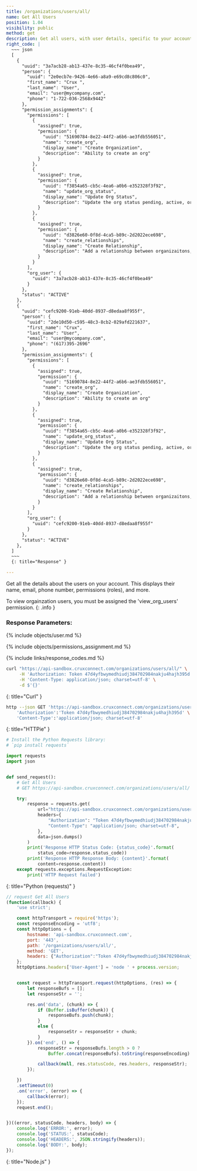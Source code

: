 ```yaml
---
title: /organizations/users/all/
name: Get All Users
position: 1.04
visibility: public
method: get
description: Get all users, with user details, specific to your account
right_code: |
  ~~~ json
  [
    {
      "uuid": "3a7acb28-ab13-437e-8c35-46cf4f0bea49",
      "person": {
        "uuid": "2e0ecb7e-9426-4e66-a8a9-e69cd8c806c0",
        "first_name": "Crux ",
        "last_name": "User",
        "email": "user@mycompany.com",
        "phone": "1-722-036-2568x9442"
      },
      "permission_assignments": {
        "permissions": [
          {
            "assigned": true,
            "permission": {
              "uuid": "51690784-8e22-44f2-a6b6-ae3fdb556051",
              "name": "create_org",
              "display_name": "Create Organization",
              "description": "Ability to create an org"
            }
          },
          {
            "assigned": true,
            "permission": {
              "uuid": "f3854a65-cb5c-4ea6-a0b6-e352328f3f92",
              "name": "update_org_status",
              "display_name": "Update Org Status",
              "description": "Update the org status pending, active, or deactive"
            }
          },
          {
            "assigned": true,
            "permission": {
              "uuid": "d3826e60-0f8d-4ca5-b89c-2d2022ece698",
              "name": "create_relationships",
              "display_name": "Create Relationship",
              "description": "Add a relationship between organizaitons, such as supplier to retailer"
            }
          }
        ],
        "org_user": {
          "uuid": "3a7acb28-ab13-437e-8c35-46cf4f0bea49"
        }
      },
      "status": "ACTIVE"
    },
    {
      "uuid": "cefc9200-91eb-40dd-8937-d8edaa8f955f",
      "person": {
        "uuid": "2de10d50-c595-48c3-8cb2-029afd221637",
        "first_name": "Crux",
        "last_name": "User",
        "email": "user@mycompany.com",
        "phone": "(617)395-2696"
      },
      "permission_assignments": {
        "permissions": [
          {
            "assigned": true,
            "permission": {
              "uuid": "51690784-8e22-44f2-a6b6-ae3fdb556051",
              "name": "create_org",
              "display_name": "Create Organization",
              "description": "Ability to create an org"
            }
          },
          {
            "assigned": true,
            "permission": {
              "uuid": "f3854a65-cb5c-4ea6-a0b6-e352328f3f92",
              "name": "update_org_status",
              "display_name": "Update Org Status",
              "description": "Update the org status pending, active, or deactive"
            }
          },
          {
            "assigned": true,
            "permission": {
              "uuid": "d3826e60-0f8d-4ca5-b89c-2d2022ece698",
              "name": "create_relationships",
              "display_name": "Create Relationship",
              "description": "Add a relationship between organizaitons, such as supplier to retailer"
            }
          }
        ],
        "org_user": {
          "uuid": "cefc9200-91eb-40dd-8937-d8edaa8f955f"
        }
      },
      "status": "ACTIVE"
    },
  ]
  ~~~
  {: title="Response" }

---
```

Get all the details about the users on your account. This displays their name, email, phone number, permissions (roles), and more.

To view orgainzation users, you must be assigned the 'view_org_users' permission.
{: .info }

### Response Parameters:

{% include objects/user.md %}

{% include objects/permissions_assignment.md %}

{% include links/response_codes.md %}

~~~ bash
curl "https://api-sandbox.cruxconnect.com/organizations/users/all/" \
     -H 'Authorization: Token 47d4yfbwymedhiudj384702984nakju4hajh395d' \
     -H 'Content-Type: application/json; charset=utf-8' \
     -d $'{}'

~~~
{: title="Curl" }

~~~ bash
http --json GET 'https://api-sandbox.cruxconnect.com/organizations/users/all/' \
    'Authorization':'Token 47d4yfbwymedhiudj384702984nakju4hajh395d' \
    'Content-Type':'application/json; charset=utf-8'

~~~
{: title="HTTPie" }

~~~ python
# Install the Python Requests library:
# `pip install requests`

import requests
import json


def send_request():
    # Get All Users
    # GET https://api-sandbox.cruxconnect.com/organizations/users/all/

    try:
        response = requests.get(
            url="https://api-sandbox.cruxconnect.com/organizations/users/all/",
            headers={
                "Authorization": "Token 47d4yfbwymedhiudj384702984nakju4hajh395d",
                "Content-Type": "application/json; charset=utf-8",
            },
            data=json.dumps()
        )
        print('Response HTTP Status Code: {status_code}'.format(
            status_code=response.status_code))
        print('Response HTTP Response Body: {content}'.format(
            content=response.content))
    except requests.exceptions.RequestException:
        print('HTTP Request failed')

~~~
{: title="Python (requests)" }

~~~ javascript
// request Get All Users
(function(callback) {
    'use strict';

    const httpTransport = require('https');
    const responseEncoding = 'utf8';
    const httpOptions = {
        hostname: 'api-sandbox.cruxconnect.com',
        port: '443',
        path: '/organizations/users/all/',
        method: 'GET',
        headers: {"Authorization":"Token 47d4yfbwymedhiudj384702984nakju4hajh395d","Content-Type":"application/json; charset=utf-8"}
    };
    httpOptions.headers['User-Agent'] = 'node ' + process.version;


    const request = httpTransport.request(httpOptions, (res) => {
        let responseBufs = [];
        let responseStr = '';

        res.on('data', (chunk) => {
            if (Buffer.isBuffer(chunk)) {
                responseBufs.push(chunk);
            }
            else {
                responseStr = responseStr + chunk;
            }
        }).on('end', () => {
            responseStr = responseBufs.length > 0 ?
                Buffer.concat(responseBufs).toString(responseEncoding) : responseStr;

            callback(null, res.statusCode, res.headers, responseStr);
        });

    })
    .setTimeout(0)
    .on('error', (error) => {
        callback(error);
    });
    request.end();


})((error, statusCode, headers, body) => {
    console.log('ERROR:', error);
    console.log('STATUS:', statusCode);
    console.log('HEADERS:', JSON.stringify(headers));
    console.log('BODY:', body);
});

~~~
{: title="Node.js" }
